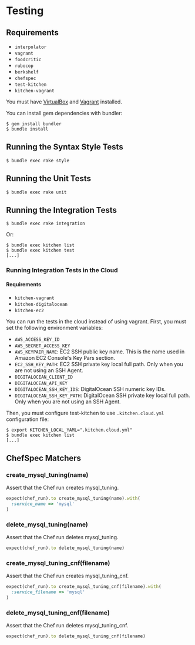Testing
=======

## Requirements

* `interpolator`
* `vagrant`
* `foodcritic`
* `rubocop`
* `berkshelf`
* `chefspec`
* `test-kitchen`
* `kitchen-vagrant`

You must have [VirtualBox](https://www.virtualbox.org/) and [Vagrant](http://www.vagrantup.com/) installed.

You can install gem dependencies with bundler:

    $ gem install bundler
    $ bundle install

## Running the Syntax Style Tests

    $ bundle exec rake style

## Running the Unit Tests

    $ bundle exec rake unit

## Running the Integration Tests

    $ bundle exec rake integration

Or:

    $ bundle exec kitchen list
    $ bundle exec kitchen test
    [...]

### Running Integration Tests in the Cloud

#### Requirements

* `kitchen-vagrant`
* `kitchen-digitalocean`
* `kitchen-ec2`

You can run the tests in the cloud instead of using vagrant. First, you must set the following environment variables:

* `AWS_ACCESS_KEY_ID`
* `AWS_SECRET_ACCESS_KEY`
* `AWS_KEYPAIR_NAME`: EC2 SSH public key name. This is the name used in Amazon EC2 Console's Key Pars section.
* `EC2_SSH_KEY_PATH`: EC2 SSH private key local full path. Only when you are not using an SSH Agent.
* `DIGITALOCEAN_CLIENT_ID`
* `DIGITALOCEAN_API_KEY`
* `DIGITALOCEAN_SSH_KEY_IDS`: DigitalOcean SSH numeric key IDs.
* `DIGITALOCEAN_SSH_KEY_PATH`: DigitalOcean SSH private key local full path. Only when you are not using an SSH Agent.

Then, you must configure test-kitchen to use `.kitchen.cloud.yml` configuration file:

    $ export KITCHEN_LOCAL_YAML=".kitchen.cloud.yml"
    $ bundle exec kitchen list
    [...]

## ChefSpec Matchers

### create_mysql_tuning(name)

Assert that the Chef run creates mysql_tuning.

```ruby
expect(chef_run).to create_mysql_tuning(name).with(
  :service_name => 'mysql'
)
```

### delete_mysql_tuning(name)

Assert that the Chef run deletes mysql_tuning.

```ruby
expect(chef_run).to delete_mysql_tuning(name)
```

### create_mysql_tuning_cnf(filename)

Assert that the Chef run creates mysql_tuning_cnf.

```ruby
expect(chef_run).to create_mysql_tuning_cnf(filename).with(
  :service_filename => 'mysql'
)
```

### delete_mysql_tuning_cnf(filename)

Assert that the Chef run deletes mysql_tuning_cnf.

```ruby
expect(chef_run).to delete_mysql_tuning_cnf(filename)
```
